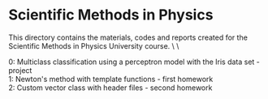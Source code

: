 # Scientific Methods in Physics

This directory contains the materials, codes and reports created for the Scientific Methods in Physics University course. \ \

0: Multiclass classification using a perceptron model with the Iris data set - project \
1: Newton's method with template functions - first homework \
2: Custom vector class with header files - second homework 
